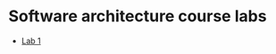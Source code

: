 # Software architecture course labs

- [Lab 1](https://github.com/alorthius/microservices/tree/micro_basics)